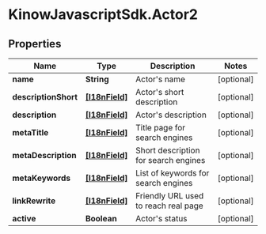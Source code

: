# KinowJavascriptSdk.Actor2

## Properties
Name | Type | Description | Notes
------------ | ------------- | ------------- | -------------
**name** | **String** | Actor&#39;s name | [optional] 
**descriptionShort** | [**[I18nField]**](I18nField.md) | Actor&#39;s short description | [optional] 
**description** | [**[I18nField]**](I18nField.md) | Actor&#39;s description | [optional] 
**metaTitle** | [**[I18nField]**](I18nField.md) | Title page for search engines | [optional] 
**metaDescription** | [**[I18nField]**](I18nField.md) | Short description for search engines | [optional] 
**metaKeywords** | [**[I18nField]**](I18nField.md) | List of keywords for search engines | [optional] 
**linkRewrite** | [**[I18nField]**](I18nField.md) | Friendly URL used to reach real page | [optional] 
**active** | **Boolean** | Actor&#39;s status | [optional] 


